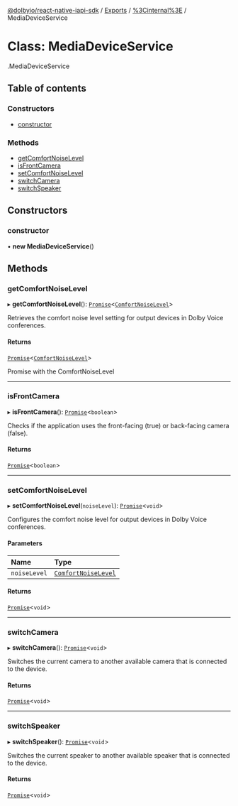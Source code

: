 [@dolbyio/react-native-iapi-sdk](../README.md) / [Exports](../modules.md) / [%3Cinternal%3E](../modules/_internal_.md) / MediaDeviceService

# Class: MediaDeviceService

[<internal>](../modules/_internal_.md).MediaDeviceService

## Table of contents

### Constructors

- [constructor](_internal_.MediaDeviceService.md#constructor)

### Methods

- [getComfortNoiseLevel](_internal_.MediaDeviceService.md#getcomfortnoiselevel)
- [isFrontCamera](_internal_.MediaDeviceService.md#isfrontcamera)
- [setComfortNoiseLevel](_internal_.MediaDeviceService.md#setcomfortnoiselevel)
- [switchCamera](_internal_.MediaDeviceService.md#switchcamera)
- [switchSpeaker](_internal_.MediaDeviceService.md#switchspeaker)

## Constructors

### constructor

• **new MediaDeviceService**()

## Methods

### getComfortNoiseLevel

▸ **getComfortNoiseLevel**(): [`Promise`](../modules/_internal_.md#promise)<[`ComfortNoiseLevel`](../enums/_internal_.ComfortNoiseLevel.md)\>

Retrieves the comfort noise level setting for output devices in Dolby Voice conferences.

#### Returns

[`Promise`](../modules/_internal_.md#promise)<[`ComfortNoiseLevel`](../enums/_internal_.ComfortNoiseLevel.md)\>

Promise with the ComfortNoiseLevel

___

### isFrontCamera

▸ **isFrontCamera**(): [`Promise`](../modules/_internal_.md#promise)<`boolean`\>

Checks if the application uses the front-facing (true) or back-facing camera (false).

#### Returns

[`Promise`](../modules/_internal_.md#promise)<`boolean`\>

___

### setComfortNoiseLevel

▸ **setComfortNoiseLevel**(`noiseLevel`): [`Promise`](../modules/_internal_.md#promise)<`void`\>

Configures the comfort noise level for output devices in Dolby Voice conferences.

#### Parameters

| Name | Type |
| :------ | :------ |
| `noiseLevel` | [`ComfortNoiseLevel`](../enums/_internal_.ComfortNoiseLevel.md) |

#### Returns

[`Promise`](../modules/_internal_.md#promise)<`void`\>

___

### switchCamera

▸ **switchCamera**(): [`Promise`](../modules/_internal_.md#promise)<`void`\>

Switches the current camera to another available camera that is connected to the device.

#### Returns

[`Promise`](../modules/_internal_.md#promise)<`void`\>

___

### switchSpeaker

▸ **switchSpeaker**(): [`Promise`](../modules/_internal_.md#promise)<`void`\>

Switches the current speaker to another available speaker that is connected to the device.

#### Returns

[`Promise`](../modules/_internal_.md#promise)<`void`\>
